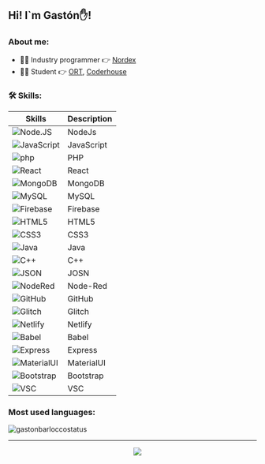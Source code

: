 ## Hi! I`m Gastón✋!

### About me:

- 👨‍💻 Industry programmer 👉 [Nordex](https://www.nordex.com.uy)
- 👨‍🏫 Student 👉 [ORT](https://www.ort.edu.uy), [Coderhouse](https://www.coderhouse.com/)


### 🛠 Skills:

| Skills                                                                                                                            | Description      |
| --------------------------------------------------------------------------------------------------------------------------------- | -----------------|
| ![Node.JS](https://img.shields.io/badge/Node.js-339933?style=for-the-badge&logo=nodedotjs&logoColor=white)                        | NodeJs           |
| ![JavaScript](https://img.shields.io/badge/JavaScript-323330?style=for-the-badge&logo=javascript&logoColor=F7DF1E)                | JavaScript       |
| ![php](https://img.shields.io/badge/PHP-777BB4?style=for-the-badge&logo=php&logoColor=white)                                      | PHP              |
| ![React](https://img.shields.io/badge/React-20232A?style=for-the-badge&logo=react&logoColor=61DAFB)                               | React            |
| ![MongoDB](	https://img.shields.io/badge/MongoDB-4EA94B?style=for-the-badge&logo=mongodb&logoColor=white)                         | MongoDB          |
| ![MySQL](https://img.shields.io/badge/MySQL-005C84?style=for-the-badge&logo=mysql&logoColor=white)                                | MySQL            |
| ![Firebase](https://img.shields.io/badge/firebase-ffca28?style=for-the-badge&logo=firebase&logoColor=black)                       | Firebase         |
| ![HTML5](https://img.shields.io/badge/HTML5-E34F26?style=for-the-badge&logo=html5&logoColor=white)                                | HTML5            |
| ![CSS3](https://img.shields.io/badge/CSS3-1572B6?style=for-the-badge&logo=css3&logoColor=white)                                   | CSS3             |
| ![Java](https://img.shields.io/badge/Java-ED8B00?style=for-the-badge&logo=java&logoColor=white)                                   | Java             |
| ![C++](https://img.shields.io/badge/C%2B%2B-00599C?style=for-the-badge&logo=c%2B%2B&logoColor=white)                              | C++              |
| ![JSON](https://img.shields.io/badge/json-5E5C5C?style=for-the-badge&logo=json&logoColor=white)                                   | JOSN             |
| ![NodeRed](https://img.shields.io/badge/Node--Red-8F0000?style=for-the-badge&logo=nodered&logoColor=white)                        | Node-Red         |
| ![GitHub](https://img.shields.io/badge/GitHub-100000?style=for-the-badge&logo=github&logoColor=white)                             | GitHub           |
| ![Glitch](https://img.shields.io/badge/Glitch-2800ff?style=for-the-badge&logo=glitch&logoColor=white)                             | Glitch           |
| ![Netlify](https://img.shields.io/badge/Netlify-00C7B7?style=for-the-badge&logo=netlify&logoColor=white)                          | Netlify          |
| ![Babel](https://img.shields.io/badge/Babel-F9DC3E?style=for-the-badge&logo=babel&logoColor=white)                                | Babel            |
| ![Express](https://img.shields.io/badge/Express.js-000000?style=for-the-badge&logo=express&logoColor=white)                       | Express          |
| ![MaterialUI](https://img.shields.io/badge/Material%20UI-007FFF?style=for-the-badge&logo=mui&logoColor=white)                     | MaterialUI       |
| ![Bootstrap](https://img.shields.io/badge/Bootstrap-563D7C?style=for-the-badge&logo=bootstrap&logoColor=white)                    | Bootstrap        |
| ![VSC](https://img.shields.io/badge/Visual_Studio_Code-0078D4?style=for-the-badge&logo=visual%20studio%20code&logoColor=white)    | VSC              |


### Most used languages:

<p align='left'><img align="center" src="https://github-readme-stats.vercel.app/api/top-langs?username=GBarlocco&show_icons=true&locale=en&langs_count=8&theme=aura&layout=compact&hide=html,shell" alt="gastonbarloccostatus" /></p>

---

<p align='center'>
&nbsp;&nbsp;&nbsp;&nbsp;
  <a href="https://www.linkedin.com/in/gastón-barlocco-315756148/"><img src="https://img.shields.io/badge/linkedin-%230077B5.svg?&style=for-the-badge&logo=linkedin&logoColor=white" /></a>
</p>
